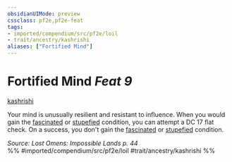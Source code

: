```yaml
---
obsidianUIMode: preview
cssclass: pf2e,pf2e-feat
tags:
- imported/compendium/src/pf2e/loil
- trait/ancestry/kashrishi
aliases: ["Fortified Mind"]
---
```

# Fortified Mind  *Feat 9*  
[kashrishi](kashrishi-loil.md)  


Your mind is unusually resilient and resistant to influence. When you would gain the [fascinated](conditions.md#Fascinated) or [stupefied](conditions.md#Stupefied) condition, you can attempt a DC 17 flat check. On a success, you don't gain the [fascinated](conditions.md#Fascinated) or [stupefied](conditions.md#Stupefied) condition.

*Source: Lost Omens: Impossible Lands p. 44*  
%% #imported/compendium/src/pf2e/loil #trait/ancestry/kashrishi %%